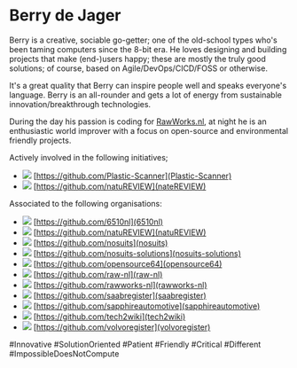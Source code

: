 # Berry de Jager

Berry is a creative, sociable go-getter; one of the old-school types who's been taming computers since the 8-bit era. He loves designing and building projects that make (end-)users happy; these are mostly the truly good solutions; of course, based on Agile/DevOps/CICD/FOSS or otherwise.

It's a great quality that Berry can inspire people well and speaks everyone's language. Berry is an all-rounder and gets a lot of energy from sustainable innovation/breakthrough technologies.

During the day his passion is coding for [RawWorks.nl](https://www.rawworks.nl), at night he is an enthusiastic world improver with a focus on open-source and environmental friendly projects.

Actively involved in the following initiatives;

* ![](https://avatars.githubusercontent.com/u/96529102?s=16) [https://github.com/Plastic-Scanner](Plastic-Scanner)
* ![](https://avatars.githubusercontent.com/u/126522181?s=16) [https://github.com/natuREVIEW](nateREVIEW)

Associated to the following organisations: 
* ![](https://avatars.githubusercontent.com/u/96910082?s=16) [https://github.com/6510nl](6510nl)
* ![](https://avatars.githubusercontent.com/u/126522181?s=16) [https://github.com/natuREVIEW](natuREVIEW)
* ![](https://avatars.githubusercontent.com/u/95881469?s=16) [https://github.com/nosuits](nosuits)
* ![](https://avatars.githubusercontent.com/u/72765177?s=16) [https://github.com/nosuits-solutions](nosuits-solutions)
* ![](https://avatars.githubusercontent.com/u/96978501?s=16) [https://github.com/opensource64](opensource64)
* ![](https://avatars.githubusercontent.com/u/101571325?s=16) [https://github.com/raw-nl](raw-nl)
* ![](https://avatars.githubusercontent.com/u/101565162?s=16) [https://github.com/rawworks-nl](rawworks-nl)
* ![](https://avatars.githubusercontent.com/u/124814684?s=16) [https://github.com/saabregister](saabregister)
* ![](https://avatars.githubusercontent.com/u/96195098?s=16) [https://github.com/sapphireautomotive](sapphireautomotive)
* ![](https://avatars.githubusercontent.com/u/84182363?s=16) [https://github.com/tech2wiki](tech2wiki)
* ![](https://avatars.githubusercontent.com/u/124814730?s=16) [https://github.com/volvoregister](volvoregister) 

#Innovative #SolutionOriented #Patient #Friendly #Critical #Different #ImpossibleDoesNotCompute
